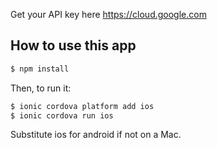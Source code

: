 Get your API key here https://cloud.google.com

## How to use this app

```bash
$ npm install
```

Then, to run it:

```bash
$ ionic cordova platform add ios
$ ionic cordova run ios
```

Substitute ios for android if not on a Mac.

